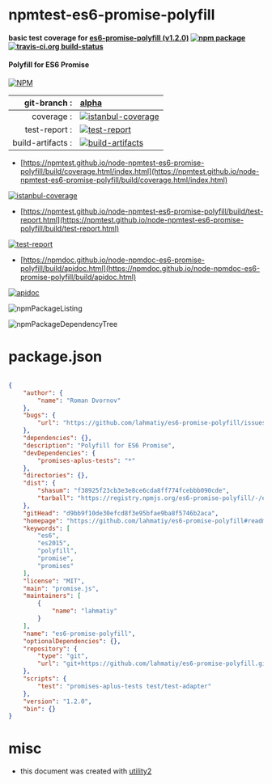 # npmtest-es6-promise-polyfill

#### basic test coverage for  [es6-promise-polyfill (v1.2.0)](https://github.com/lahmatiy/es6-promise-polyfill#readme)  [![npm package](https://img.shields.io/npm/v/npmtest-es6-promise-polyfill.svg?style=flat-square)](https://www.npmjs.org/package/npmtest-es6-promise-polyfill) [![travis-ci.org build-status](https://api.travis-ci.org/npmtest/node-npmtest-es6-promise-polyfill.svg)](https://travis-ci.org/npmtest/node-npmtest-es6-promise-polyfill)

#### Polyfill for ES6 Promise

[![NPM](https://nodei.co/npm/es6-promise-polyfill.png?downloads=true&downloadRank=true&stars=true)](https://www.npmjs.com/package/es6-promise-polyfill)

| git-branch : | [alpha](https://github.com/npmtest/node-npmtest-es6-promise-polyfill/tree/alpha)|
|--:|:--|
| coverage : | [![istanbul-coverage](https://npmtest.github.io/node-npmtest-es6-promise-polyfill/build/coverage.badge.svg)](https://npmtest.github.io/node-npmtest-es6-promise-polyfill/build/coverage.html/index.html)|
| test-report : | [![test-report](https://npmtest.github.io/node-npmtest-es6-promise-polyfill/build/test-report.badge.svg)](https://npmtest.github.io/node-npmtest-es6-promise-polyfill/build/test-report.html)|
| build-artifacts : | [![build-artifacts](https://npmtest.github.io/node-npmtest-es6-promise-polyfill/glyphicons_144_folder_open.png)](https://github.com/npmtest/node-npmtest-es6-promise-polyfill/tree/gh-pages/build)|

- [https://npmtest.github.io/node-npmtest-es6-promise-polyfill/build/coverage.html/index.html](https://npmtest.github.io/node-npmtest-es6-promise-polyfill/build/coverage.html/index.html)

[![istanbul-coverage](https://npmtest.github.io/node-npmtest-es6-promise-polyfill/build/screenCapture.buildCi.browser.%252Ftmp%252Fbuild%252Fcoverage.lib.html.png)](https://npmtest.github.io/node-npmtest-es6-promise-polyfill/build/coverage.html/index.html)

- [https://npmtest.github.io/node-npmtest-es6-promise-polyfill/build/test-report.html](https://npmtest.github.io/node-npmtest-es6-promise-polyfill/build/test-report.html)

[![test-report](https://npmtest.github.io/node-npmtest-es6-promise-polyfill/build/screenCapture.buildCi.browser.%252Ftmp%252Fbuild%252Ftest-report.html.png)](https://npmtest.github.io/node-npmtest-es6-promise-polyfill/build/test-report.html)

- [https://npmdoc.github.io/node-npmdoc-es6-promise-polyfill/build/apidoc.html](https://npmdoc.github.io/node-npmdoc-es6-promise-polyfill/build/apidoc.html)

[![apidoc](https://npmdoc.github.io/node-npmdoc-es6-promise-polyfill/build/screenCapture.buildCi.browser.%252Ftmp%252Fbuild%252Fapidoc.html.png)](https://npmdoc.github.io/node-npmdoc-es6-promise-polyfill/build/apidoc.html)

![npmPackageListing](https://npmtest.github.io/node-npmtest-es6-promise-polyfill/build/screenCapture.npmPackageListing.svg)

![npmPackageDependencyTree](https://npmtest.github.io/node-npmtest-es6-promise-polyfill/build/screenCapture.npmPackageDependencyTree.svg)



# package.json

```json

{
    "author": {
        "name": "Roman Dvornov"
    },
    "bugs": {
        "url": "https://github.com/lahmatiy/es6-promise-polyfill/issues"
    },
    "dependencies": {},
    "description": "Polyfill for ES6 Promise",
    "devDependencies": {
        "promises-aplus-tests": "*"
    },
    "directories": {},
    "dist": {
        "shasum": "f38925f23cb3e3e8ce6cda8ff774fcebbb090cde",
        "tarball": "https://registry.npmjs.org/es6-promise-polyfill/-/es6-promise-polyfill-1.2.0.tgz"
    },
    "gitHead": "d9bb9f10de30efcd8f3e95bfae9ba8f5746b2aca",
    "homepage": "https://github.com/lahmatiy/es6-promise-polyfill#readme",
    "keywords": [
        "es6",
        "es2015",
        "polyfill",
        "promise",
        "promises"
    ],
    "license": "MIT",
    "main": "promise.js",
    "maintainers": [
        {
            "name": "lahmatiy"
        }
    ],
    "name": "es6-promise-polyfill",
    "optionalDependencies": {},
    "repository": {
        "type": "git",
        "url": "git+https://github.com/lahmatiy/es6-promise-polyfill.git"
    },
    "scripts": {
        "test": "promises-aplus-tests test/test-adapter"
    },
    "version": "1.2.0",
    "bin": {}
}
```



# misc
- this document was created with [utility2](https://github.com/kaizhu256/node-utility2)
